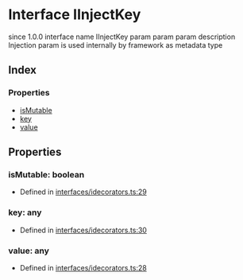 # Interface IInjectKey
 since 1.0.0 interface  name IInjectKey param  param  param 
 description 
Injection param is used internally by framework as metadata type


## Index

### Properties
* [isMutable](_interfaces_idecorators_.iinjectkey.md#ismutable)
* [key](_interfaces_idecorators_.iinjectkey.md#key)
* [value](_interfaces_idecorators_.iinjectkey.md#value)

## Properties

### isMutable: boolean

* Defined in [interfaces/idecorators.ts:29](https://github.com/igorzg/typeix/blob/master/src/interfaces/idecorators.ts#L29)


### key: any

* Defined in [interfaces/idecorators.ts:30](https://github.com/igorzg/typeix/blob/master/src/interfaces/idecorators.ts#L30)


### value: any

* Defined in [interfaces/idecorators.ts:28](https://github.com/igorzg/typeix/blob/master/src/interfaces/idecorators.ts#L28)


